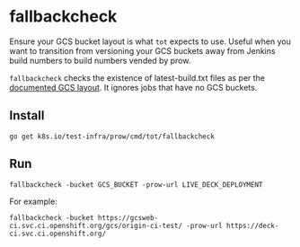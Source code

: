 # fallbackcheck

Ensure your GCS bucket layout is what `tot` expects to use. Useful when you want to transition
from versioning your GCS buckets away from Jenkins build numbers to build numbers vended
by prow. 

`fallbackcheck` checks the existence of latest-build.txt files as per the [documented GCS layout][1].
It ignores jobs that have no GCS buckets.

## Install

```shell
go get k8s.io/test-infra/prow/cmd/tot/fallbackcheck
```

## Run

```shell
fallbackcheck -bucket GCS_BUCKET -prow-url LIVE_DECK_DEPLOYMENT
```

For example:
```shell
fallbackcheck -bucket https://gcsweb-ci.svc.ci.openshift.org/gcs/origin-ci-test/ -prow-url https://deck-ci.svc.ci.openshift.org/
```

[1]: https://github.com/kubernetes/test-infra/tree/master/gubernator#gcs-bucket-layout